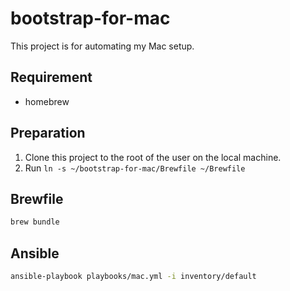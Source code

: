 # bootstrap-for-mac

This project is for automating my Mac setup.

## Requirement

- homebrew

## Preparation

1. Clone this project to the root of the user on the local machine.
2. Run `ln -s ~/bootstrap-for-mac/Brewfile ~/Brewfile`

## Brewfile

```bash
brew bundle
```

## Ansible

```bash
ansible-playbook playbooks/mac.yml -i inventory/default
```


